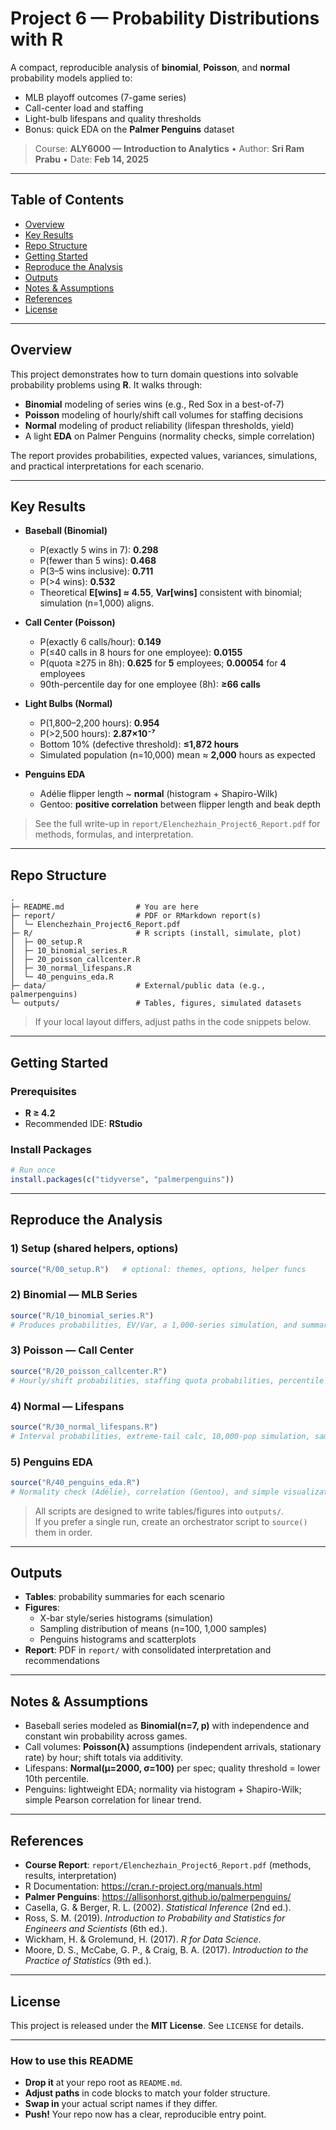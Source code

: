 # Project 6 — Probability Distributions with R

A compact, reproducible analysis of **binomial**, **Poisson**, and **normal** probability models applied to:  
- MLB playoff outcomes (7-game series)  
- Call-center load and staffing  
- Light-bulb lifespans and quality thresholds  
- Bonus: quick EDA on the **Palmer Penguins** dataset

> Course: **ALY6000 — Introduction to Analytics** • Author: **Sri Ram Prabu** • Date: **Feb 14, 2025**

---

## Table of Contents
- [Overview](#overview)  
- [Key Results](#key-results)  
- [Repo Structure](#repo-structure)  
- [Getting Started](#getting-started)  
- [Reproduce the Analysis](#reproduce-the-analysis)  
- [Outputs](#outputs)  
- [Notes & Assumptions](#notes--assumptions)  
- [References](#references)  
- [License](#license)

---

## Overview
This project demonstrates how to turn domain questions into solvable probability problems using **R**. It walks through:
- **Binomial** modeling of series wins (e.g., Red Sox in a best-of-7)
- **Poisson** modeling of hourly/shift call volumes for staffing decisions
- **Normal** modeling of product reliability (lifespan thresholds, yield)
- A light **EDA** on Palmer Penguins (normality checks, simple correlation)

The report provides probabilities, expected values, variances, simulations, and practical interpretations for each scenario.

---

## Key Results
- **Baseball (Binomial)**  
  - P(exactly 5 wins in 7): **0.298**  
  - P(fewer than 5 wins): **0.468**  
  - P(3–5 wins inclusive): **0.711**  
  - P(>4 wins): **0.532**  
  - Theoretical **E[wins] ≈ 4.55**, **Var[wins]** consistent with binomial; simulation (n=1,000) aligns.

- **Call Center (Poisson)**  
  - P(exactly 6 calls/hour): **0.149**  
  - P(≤40 calls in 8 hours for one employee): **0.0155**  
  - P(quota ≥275 in 8h): **0.625** for **5** employees; **0.00054** for **4** employees  
  - 90th-percentile day for one employee (8h): **≥66 calls**

- **Light Bulbs (Normal)**  
  - P(1,800–2,200 hours): **0.954**  
  - P(>2,500 hours): **2.87×10⁻⁷**  
  - Bottom 10% (defective threshold): **≤1,872 hours**  
  - Simulated population (n=10,000) mean ≈ **2,000** hours as expected

- **Penguins EDA**  
  - Adélie flipper length ~ **normal** (histogram + Shapiro-Wilk)  
  - Gentoo: **positive correlation** between flipper length and beak depth

> See the full write-up in `report/Elenchezhain_Project6_Report.pdf` for methods, formulas, and interpretation.

---

## Repo Structure
```
.
├─ README.md                # You are here
├─ report/                  # PDF or RMarkdown report(s)
│  └─ Elenchezhain_Project6_Report.pdf
├─ R/                       # R scripts (install, simulate, plot)
│  ├─ 00_setup.R
│  ├─ 10_binomial_series.R
│  ├─ 20_poisson_callcenter.R
│  ├─ 30_normal_lifespans.R
│  └─ 40_penguins_eda.R
├─ data/                    # External/public data (e.g., palmerpenguins)
└─ outputs/                 # Tables, figures, simulated datasets
```

> If your local layout differs, adjust paths in the code snippets below.

---

## Getting Started

### Prerequisites
- **R ≥ 4.2**
- Recommended IDE: **RStudio**

### Install Packages
```r
# Run once
install.packages(c("tidyverse", "palmerpenguins"))
```

---

## Reproduce the Analysis

### 1) Setup (shared helpers, options)
```r
source("R/00_setup.R")   # optional: themes, options, helper funcs
```

### 2) Binomial — MLB Series
```r
source("R/10_binomial_series.R")
# Produces probabilities, EV/Var, a 1,000-series simulation, and summary table(s)
```

### 3) Poisson — Call Center
```r
source("R/20_poisson_callcenter.R")
# Hourly/shift probabilities, staffing quota probabilities, percentile threshold
```

### 4) Normal — Lifespans
```r
source("R/30_normal_lifespans.R")
# Interval probabilities, extreme-tail calc, 10,000-pop simulation, sampling dist
```

### 5) Penguins EDA
```r
source("R/40_penguins_eda.R")
# Normality check (Adélie), correlation (Gentoo), and simple visualizations
```

> All scripts are designed to write tables/figures into `outputs/`.  
> If you prefer a single run, create an orchestrator script to `source()` them in order.

---

## Outputs
- **Tables**: probability summaries for each scenario  
- **Figures**:  
  - X-bar style/series histograms (simulation)  
  - Sampling distribution of means (n=100, 1,000 samples)  
  - Penguins histograms and scatterplots
- **Report**: PDF in `report/` with consolidated interpretation and recommendations

---

## Notes & Assumptions
- Baseball series modeled as **Binomial(n=7, p)** with independence and constant win probability across games.  
- Call volumes: **Poisson(λ)** assumptions (independent arrivals, stationary rate) by hour; shift totals via additivity.  
- Lifespans: **Normal(μ=2000, σ=100)** per spec; quality threshold = lower 10th percentile.  
- Penguins: lightweight EDA; normality via histogram + Shapiro-Wilk; simple Pearson correlation for linear trend.

---

## References
- **Course Report**: `report/Elenchezhain_Project6_Report.pdf` (methods, results, interpretation)  
- R Documentation: https://cran.r-project.org/manuals.html  
- **Palmer Penguins**: https://allisonhorst.github.io/palmerpenguins/  
- Casella, G. & Berger, R. L. (2002). *Statistical Inference* (2nd ed.).  
- Ross, S. M. (2019). *Introduction to Probability and Statistics for Engineers and Scientists* (6th ed.).  
- Wickham, H. & Grolemund, H. (2017). *R for Data Science*.  
- Moore, D. S., McCabe, G. P., & Craig, B. A. (2017). *Introduction to the Practice of Statistics* (9th ed.).

---

## License
This project is released under the **MIT License**. See `LICENSE` for details.

---

### How to use this README
- **Drop it** at your repo root as `README.md`.  
- **Adjust paths** in code blocks to match your folder structure.  
- **Swap in** your actual script names if they differ.  
- **Push!** Your repo now has a clear, reproducible entry point.
